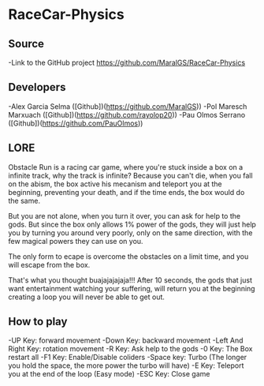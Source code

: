 # RaceCar-Physics

## Source
 -Link to the GitHub project https://github.com/MaralGS/RaceCar-Physics
## Developers
 -Alex Garcia Selma ([Github])(https://github.com/MaralGS))
 -Pol Maresch Marxuach ([Github])(https://github.com/rayolop20))
 -Pau Olmos Serrano ([Github])(https://github.com/PauOlmos))


## LORE
Obstacle Run is a racing car game, where you're stuck inside a box on a infinite track, why the track is infinite?
Because you can't die, when you fall on the abism, the box active his mecanism and teleport you at the beginning, preventing your death,
and if the time ends, the box would do the same.

But you are not alone, when you turn it over, you can ask for help to the gods. But since the box only allows 1% power of the gods,
they will just help you by turning you around very poorly, only on the same direction, with the few magical powers they can use on you.

The only form to ecape is overcome the obstacles on a limit time, and you will escape from the box.

That's what you thought buajajajajaja!!! After 10 seconds, the gods that just want entertainment watching your suffering,
will return you at the beginning creating a loop you will never be able to get out.



## How to play

 -UP Key: forward movement
 -Down Key: backward movement
 -Left And Right Key: rotation movement
 -R Key: Ask help to the gods
 -0 Key: The Box restart all
 -F1 Key: Enable/Disable coliders
 -Space key: Turbo (The longer you hold the space, the more power the turbo will have)
 -E Key: Teleport you at the end of the loop (Easy mode)
 -ESC Key: Close game
